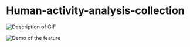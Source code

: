 # Human-activity-analysis-collection

![Description of GIF](url-to-gif)

![Demo of the feature](https://github.com/Holliemin9090/Human-activity-analysis-collection/blob/main/skeleton_extraction_tracking.gif.gif)
